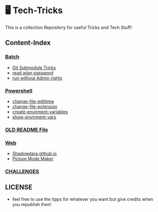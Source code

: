<!-- Tech Tricks by Shadowdara-->

<!-- Branch Infos

Braches which are for testing and should OF COURSE NOT
DELETED:

- Git-Submodule-Testing

-->

# 🖥️ Tech-Tricks

This is a collection Repository for useful Tricks and Tech Stuff!

## Content-Index

### [Batch]()
- [Git Submodule Tricks](git-submodule-tricks/README.md)
- [read wlan password](read-wlan-password/README.md)
- [run without Admin rights](run-without-admin-rights/README.md)

### [Powershell]()
- [change-file-edittime](change-file-extension/README.md)
- [change-file-extension](change-file-extension/README.md)
- [create-envirment-variables](create-envirment-variables/README.md)
- [show-envirment-vars](show-envirment-vars/README.md)

### [OLD README File](__OTHER__/OLD_README.md)

### [Web]()
- [Shadowdara.github.io](__OTHER__/web/README.md)
- [Picture Mode Maker](__OTHER__/web/picture-mode-maker/README.md)

### [__CHALLENGES__](__OTHER__/__CHALLENGES__/README.md)


## LICENSE

- feel free to use the tipps for whatever you want but give credits
when you republish then!
